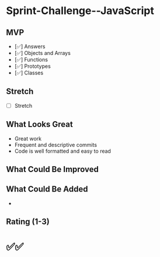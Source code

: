 # Sprint-Challenge--JavaScript

## MVP

- [✅] Answers
- [✅] Objects and Arrays
- [✅] Functions
- [✅] Prototypes
- [✅] Classes

## Stretch

- [ ] Stretch

## What Looks Great

- Great work
- Frequent and descriptive commits
- Code is well formatted and easy to read

## What Could Be Improved

## What Could Be Added

-

## Rating (1-3)

# ✅✅
